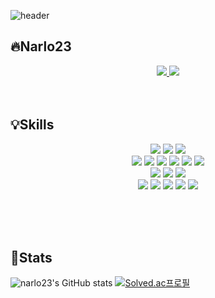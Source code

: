 ![header](https://capsule-render.vercel.app/api?type=waving&color=gradient&height=300&section=header&text=Ahn_Hyojin&fontSize=70&fontColor=ffffff)
  ## :fire:Narlo23
  <div align=center>
    <a href="mailto:aks152312@gmail.com">
    <img 
        src="https://img.shields.io/badge/Gmail-d14836?style=for-the-badge&logo=Gmail&logoColor=white&link=mailto:aks152312@gmail.com"/>
</a>
  <a href="https://narlo23.tistory.com/"><img src="https://img.shields.io/badge/Tistory-F05138?style=for-the-badge&logo=Tistory&logoColor=white"/></a>
  </div>
  <br><br>
    
  ## :bulb:Skills  
<div align=center>
  <img src="https://img.shields.io/badge/java-007396?style=for-the-badge&logo=java&logoColor=white"> 
<img src="https://img.shields.io/badge/python-3776AB?style=for-the-badge&logo=python&logoColor=white"> 
  <img src="https://img.shields.io/badge/C-A8B9CC?style=for-the-badge&logo=C&logoColor=black">
  <br>
    <img src="https://img.shields.io/badge/html5-E34F26?style=for-the-badge&logo=html5&logoColor=white"> 
  <img src="https://img.shields.io/badge/css-1572B6?style=for-the-badge&logo=css3&logoColor=white"> 
  <img src="https://img.shields.io/badge/javascript-F7DF1E?style=for-the-badge&logo=javascript&logoColor=black"> 
  <img src="https://img.shields.io/badge/jquery-0769AD?style=for-the-badge&logo=jquery&logoColor=white">
  <img src="https://img.shields.io/badge/Styled Components-DB7093?style=for-the-badge&logo=styled-components&logoColor=white"/>
    <img src="https://img.shields.io/badge/Storybook-FF4785?style=for-the-badge&logo=Storybook&logoColor=white"/>

  <br>
    <img src="https://img.shields.io/badge/oracle-F80000?style=for-the-badge&logo=oracle&logoColor=white"> 
    <img src="https://img.shields.io/badge/react-61DAFB?style=for-the-badge&logo=react&logoColor=black"> 
  <img src="https://img.shields.io/badge/bootstrap-7952B3?style=for-the-badge&logo=bootstrap&logoColor=white">
    <br>
    <img src="https://img.shields.io/badge/github-181717?style=for-the-badge&logo=github&logoColor=white">
  <img src="https://img.shields.io/badge/git-F05032?style=for-the-badge&logo=git&logoColor=white">
  <img src="https://img.shields.io/badge/Slack-4A154B?style=for-the-badge&logo=Slack&logoColor=white"/>
  <img src="https://img.shields.io/badge/Notion-000000?style=for-the-badge&logo=Notion&logoColor=white"/> 
  <img src="https://img.shields.io/badge/Figma-F24E1E?style=for-the-badge&logo=Figma&logoColor=white"/>
</div>
   

<br><br><br>
  ## :punch:Stats  
![narlo23's GitHub stats](https://github-readme-stats.vercel.app/api?username=narlo23&show_icons=true&theme=omni)
[![Solved.ac프로필](http://mazassumnida.wtf/api/v2/generate_badge?boj=narlo23)](https://solved.ac/narlo23)
